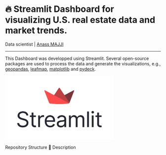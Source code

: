 # 🔥 Streamlit Dashboard for visualizing U.S. real estate data and market trends.
Data scientist | [Anass MAJJI](https://www.linkedin.com/in/anass-majji-729773157/)
***

This Dashboard was developped using Streamlit. Several open-source packages are used to process the data and generate the visualizations, e.g., [geopandas](https://geopandas.org), [leafmap](https://leafmap.org), [matplotlib](https://matplotlib.org/) and [pydeck](https://deckgl.readthedocs.io).

 <img src="streamlit.png" width="350" />


Repository Structure
🧐 Description
